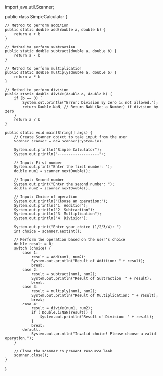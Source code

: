 import java.util.Scanner;

public class SimpleCalculator {

    // Method to perform addition
    public static double add(double a, double b) {
        return a + b;
    }

    // Method to perform subtraction
    public static double subtract(double a, double b) {
        return a - b;
    }

    // Method to perform multiplication
    public static double multiply(double a, double b) {
        return a * b;
    }

    // Method to perform division
    public static double divide(double a, double b) {
        if (b == 0) {
            System.out.println("Error: Division by zero is not allowed.");
            return Double.NaN; // Return NaN (Not a Number) if division by zero
        }
        return a / b;
    }

    public static void main(String[] args) {
        // Create Scanner object to take input from the user
        Scanner scanner = new Scanner(System.in);

        System.out.println("Simple Calculator");
        System.out.println("-------------------");
        
        // Input: First number
        System.out.print("Enter the first number: ");
        double num1 = scanner.nextDouble();

        // Input: Second number
        System.out.print("Enter the second number: ");
        double num2 = scanner.nextDouble();

        // Input: Choice of operation
        System.out.println("Choose an operation:");
        System.out.println("1. Addition");
        System.out.println("2. Subtraction");
        System.out.println("3. Multiplication");
        System.out.println("4. Division");

        System.out.print("Enter your choice (1/2/3/4): ");
        int choice = scanner.nextInt();

        // Perform the operation based on the user's choice
        double result = 0;
        switch (choice) {
            case 1:
                result = add(num1, num2);
                System.out.println("Result of Addition: " + result);
                break;
            case 2:
                result = subtract(num1, num2);
                System.out.println("Result of Subtraction: " + result);
                break;
            case 3:
                result = multiply(num1, num2);
                System.out.println("Result of Multiplication: " + result);
                break;
            case 4:
                result = divide(num1, num2);
                if (!Double.isNaN(result)) {
                    System.out.println("Result of Division: " + result);
                }
                break;
            default:
                System.out.println("Invalid choice! Please choose a valid operation.");
        }

        // Close the scanner to prevent resource leak
        scanner.close();
    }
}
